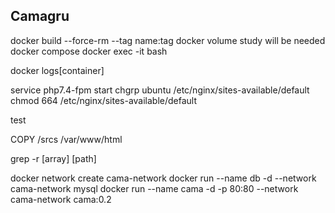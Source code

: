 ## Camagru



docker build --force-rm --tag name:tag
docker volume study will be needed
docker compose
docker exec -it <name> bash

docker logs[container]

service php7.4-fpm start
chgrp ubuntu /etc/nginx/sites-available/default
chmod 664 /etc/nginx/sites-available/default


test 

 COPY /srcs /var/www/html

 grep -r [array] [path]

 docker network create cama-network
 docker run --name db -d --network cama-network mysql
 docker run --name cama -d -p 80:80 --network cama-network cama:0.2